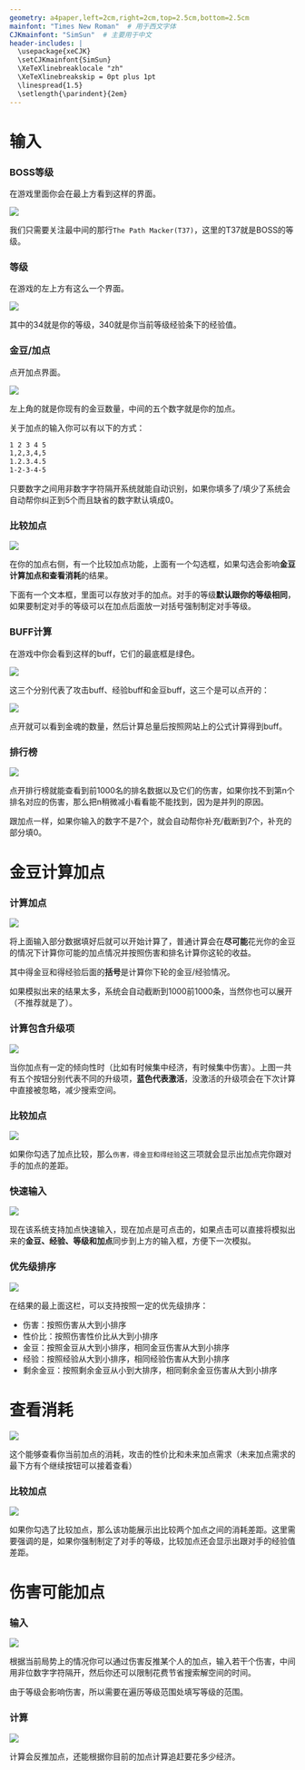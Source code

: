 ```yaml
---
geometry: a4paper,left=2cm,right=2cm,top=2.5cm,bottom=2.5cm
mainfont: "Times New Roman"  # 用于西文字体
CJKmainfont: "SimSun"  # 主要用于中文
header-includes: |
  \usepackage{xeCJK}
  \setCJKmainfont{SimSun}
  \XeTeXlinebreaklocale "zh"
  \XeTeXlinebreakskip = 0pt plus 1pt
  \linespread{1.5}
  \setlength{\parindent}{2em}
---
```


# 输入

### BOSS等级

在游戏里面你会在最上方看到这样的界面。

![](./images/bosslevel.png)

我们只需要关注最中间的那行`The Path Macker(T37)`，这里的T37就是BOSS的等级。

### 等级

在游戏的左上方有这么一个界面。

![](./images/urlevel.png)

其中的34就是你的等级，340就是你当前等级经验条下的经验值。

### 金豆/加点

点开加点界面。

![](./images/points.png)

左上角的就是你现有的金豆数量，中间的五个数字就是你的加点。

关于加点的输入你可以有以下的方式：

```txt
1 2 3 4 5
1,2,3,4,5
1.2.3.4.5
1-2-3-4-5
```

只要数字之间用非数字字符隔开系统就能自动识别，如果你填多了/填少了系统会自动帮你纠正到5个而且缺省的数字默认填成0。

### 比较加点

![](./images/buildcomparison-zh.png)

在你的加点右侧，有一个比较加点功能，上面有一个勾选框，如果勾选会影响**金豆计算加点和查看消耗**的结果。

下面有一个文本框，里面可以存放对手的加点。对手的等级**默认跟你的等级相同**，如果要制定对手的等级可以在加点后面放一对括号强制制定对手等级。

### BUFF计算

在游戏中你会看到这样的buff，它们的最底框是绿色。

![](./images/buff.png)

这三个分别代表了攻击buff、经验buff和金豆buff，这三个是可以点开的：

![](./images/goldsoul.png)

点开就可以看到金魂的数量，然后计算总量后按照网站上的公式计算得到buff。

### 排行榜

![](./images/leaderboard.png)

点开排行榜就能查看到前1000名的排名数据以及它们的伤害，如果你找不到第n个排名对应的伤害，那么把n稍微减小看看能不能找到，因为是并列的原因。

跟加点一样，如果你输入的数字不是7个，就会自动帮你补充/截断到7个，补充的部分填0。

# 金豆计算加点

### 计算加点

![](./images/gptodamage1.png)

将上面输入部分数据填好后就可以开始计算了，普通计算会在**尽可能**花光你的金豆的情况下计算你可能的加点情况并按照伤害和排名计算你这轮的收益。

其中得金豆和得经验后面的**括号**是计算你下轮的金豆/经验情况。

如果模拟出来的结果太多，系统会自动截断到1000前1000条，当然你也可以展开（不推荐就是了）。

### 计算包含升级项

![](./images/includeingupgrades.png)

当你加点有一定的倾向性时（比如有时候集中经济，有时候集中伤害）。上图一共有五个按钮分别代表不同的升级项，**蓝色代表激活**，没激活的升级项会在下次计算中直接被忽略，减少搜索空间。

### 比较加点

![](./images/gptodamage2.png)

如果你勾选了加点比较，那么`伤害，得金豆和得经验`这三项就会显示出加点完你跟对手的加点的差距。

### 快速输入

![](./images/gptodamage3-zh.png)

现在该系统支持加点快速输入，现在加点是可点击的，如果点击可以直接将模拟出来的**金豆、经验、等级和加点**同步到上方的输入框，方便下一次模拟。

### 优先级排序

![](./images/gptopoints4-zh.png)

在结果的最上面这栏，可以支持按照一定的优先级排序：

+ 伤害：按照伤害从大到小排序
+ 性价比：按照伤害性价比从大到小排序
+ 金豆：按照金豆从大到小排序，相同金豆伤害从大到小排序
+ 经验：按照经验从大到小排序，相同经验伤害从大到小排序
+ 剩余金豆：按照剩余金豆从小到大排序，相同剩余金豆伤害从大到小排序

# 查看消耗

![](./images/showcost1-zh.png)

这个能够查看你当前加点的消耗，攻击的性价比和未来加点需求（未来加点需求的最下方有个继续按钮可以接着查看）

### 比较加点

![](./images/showcost2-zh.png)

如果你勾选了比较加点，那么该功能展示出比较两个加点之间的消耗差距。这里需要强调的是，如果你强制制定了对手的等级，比较加点还会显示出跟对手的经验值差距。

# 伤害可能加点

### 输入

![](./images/dmgtopoints1-zh.png)

根据当前局势上的情况你可以通过伤害反推某个人的加点，输入若干个伤害，中间用非位数字字符隔开，然后你还可以限制花费节省搜索解空间的时间。

由于等级会影响伤害，所以需要在遍历等级范围处填写等级的范围。

### 计算

![](./images/dmgtopoints2-zh.png)

计算会反推加点，还能根据你目前的加点计算追赶要花多少经济。